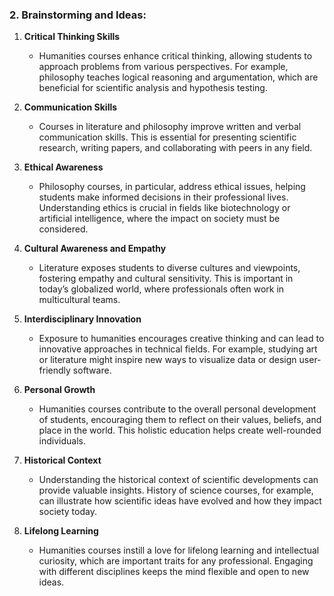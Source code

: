 ### 2. Brainstorming and Ideas:

1. **Critical Thinking Skills**
   - Humanities courses enhance critical thinking, allowing students to approach problems from various perspectives. For example, philosophy teaches logical reasoning and argumentation, which are beneficial for scientific analysis and hypothesis testing.

2. **Communication Skills**
   - Courses in literature and philosophy improve written and verbal communication skills. This is essential for presenting scientific research, writing papers, and collaborating with peers in any field.

3. **Ethical Awareness**
   - Philosophy courses, in particular, address ethical issues, helping students make informed decisions in their professional lives. Understanding ethics is crucial in fields like biotechnology or artificial intelligence, where the impact on society must be considered.

4. **Cultural Awareness and Empathy**
   - Literature exposes students to diverse cultures and viewpoints, fostering empathy and cultural sensitivity. This is important in today’s globalized world, where professionals often work in multicultural teams.

5. **Interdisciplinary Innovation**
   - Exposure to humanities encourages creative thinking and can lead to innovative approaches in technical fields. For example, studying art or literature might inspire new ways to visualize data or design user-friendly software.

6. **Personal Growth**
   - Humanities courses contribute to the overall personal development of students, encouraging them to reflect on their values, beliefs, and place in the world. This holistic education helps create well-rounded individuals.

7. **Historical Context**
   - Understanding the historical context of scientific developments can provide valuable insights. History of science courses, for example, can illustrate how scientific ideas have evolved and how they impact society today.

8. **Lifelong Learning**
   - Humanities courses instill a love for lifelong learning and intellectual curiosity, which are important traits for any professional. Engaging with different disciplines keeps the mind flexible and open to new ideas.